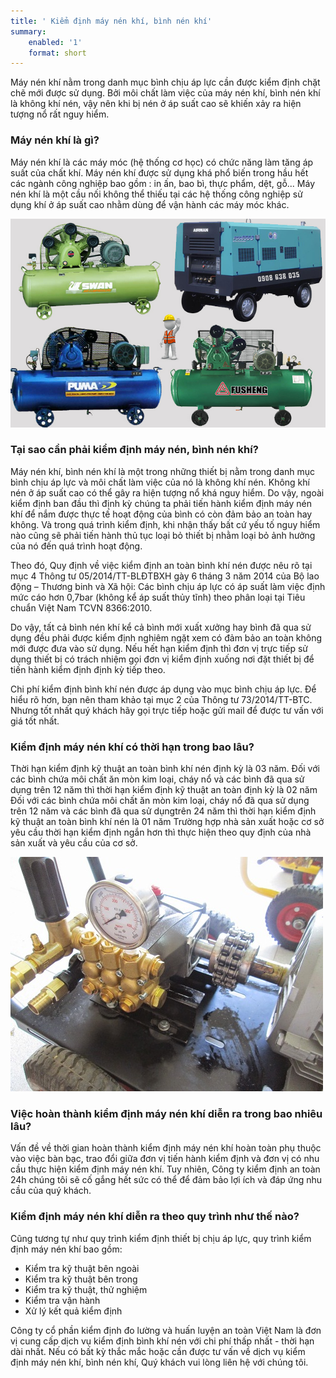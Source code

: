 ```yaml
---
title: ' Kiểm định máy nén khí, bình nén khí'
summary:
    enabled: '1'
    format: short
---
```


Máy nén khí nằm trong danh mục bình chịu áp lực cần được kiểm định chặt chẽ mới được sử dụng. Bởi môi chất làm việc của máy nén khí, bình nén khí là không khí nén, vậy nên khi bị nén ở áp suất cao sẽ khiến xảy ra hiện tượng nổ rất nguy hiểm.

### Máy nén khí là gì?

Máy nén khí là các máy móc (hệ thống cơ học) có chức năng làm tăng áp suất của chất khí. Máy nén khí được sử dụng khá phổ biến trong hầu hết các ngành công nghiệp bao gồm : in ấn, bao bì, thực phẩm, dệt, gỗ... Máy nén khí là một cầu nối không thể thiếu tại các hệ thống công nghiệp sử dụng khí ở áp suất cao nhằm dùng để vận hành các máy móc khác.

![kiem dinh may nen khi](kiem-dinh-may-nen-khi-1.jpg)

### Tại sao cần phải kiểm định máy nén, bình nén khí?
Máy nén khí, bình nén khí là một trong những thiết bị nằm trong danh mục bình chịu áp lực và môi chất làm việc của nó là không khí nén. Không khí nén ở áp suất cao có thể gây ra hiện tượng nổ khá nguy hiểm. Do vậy, ngoài kiểm định ban đầu thì định kỳ chúng ta phải tiến hành kiểm định máy nén khí để nắm được thực tế hoạt động của bình có còn đảm bảo an toàn hay không. Và trong quá trình kiểm định, khi nhận thấy bất cứ yếu tố nguy hiểm nào cũng sẽ phải tiến hành thủ tục loại bỏ thiết bị nhằm loại bỏ ảnh hưởng của nó đến quá trình hoạt động.

Theo đó, Quy định về việc kiểm định an toàn bình khí nén được nêu rõ tại mục 4 Thông tư 05/2014/TT-BLĐTBXH gày 6 tháng 3 năm 2014 của Bộ lao động – Thương binh và Xã hội: Các bình chịu áp lực có áp suất làm việc định mức cáo hơn 0,7bar (không kể áp suất thủy tĩnh) theo phân loại tại Tiêu chuẩn Việt Nam TCVN 8366:2010.

Do vậy, tất cả bình nén khí kể cả bình mới xuất xưởng hay bình đã qua sử dụng đều phải được kiểm định nghiêm ngặt xem có đảm bảo an toàn không mới được đưa vào sử dụng. Nếu hết hạn kiểm định thì đơn vị trực tiếp sử dụng thiết bị có trách nhiệm gọi đơn vị kiểm định xuống nơi đặt thiết bị để tiến hành kiểm định định kỳ tiếp theo.

Chi phí kiểm định bình khí nén được áp dụng vào mục bình chịu áp lực. Để hiểu rõ hơn, bạn nên tham khảo tại mục 2 của Thông tư 73/2014/TT-BTC. Nhưng tốt nhất quý khách hãy gọi trực tiếp hoặc gửi mail để được tư vấn với giá tốt nhất.

### Kiểm định máy nén khí có thời hạn trong bao lâu?

Thời hạn kiểm định kỹ thuật an toàn bình khí nén định kỳ là 03 năm. Đối với các bình chứa môi chất ăn mòn kim loại, cháy nổ và các bình đã qua sử dụng trên 12 năm thì thời hạn kiểm định kỹ thuật an toàn định kỳ là 02 năm
Đối với các bình chứa môi chất ăn mòn kim loại, cháy nổ đã qua sử dụng trên 12 năm và các bình đã qua sử dụngtrên 24 năm thì thời hạn kiểm định kỹ thuật an toàn bình khí nén là 01 năm
Trường hợp nhà sản xuất hoặc cơ sở yêu cầu thời hạn kiểm định ngắn hơn thì thực hiện theo quy định của nhà sản xuất và yêu cầu của cơ sở.

![kiem dinh may nen khi 1](kiem-dinh-may-nen-khi-1-1.jpg)

### Việc hoàn thành kiểm định máy nén khí diễn ra trong bao nhiêu lâu?

Vấn đề về thời gian hoàn thành kiểm định máy nén khí hoàn toàn phụ thuộc vào việc bàn bạc, trao đổi giữa đơn vị tiến hành kiểm định và đơn vị có nhu cầu thực hiện kiểm định máy nén khí. Tuy nhiên, Công ty kiểm định an toàn 24h chúng tôi sẽ cố gắng hết sức có thể để đảm bảo lợi ích và đáp ứng nhu cầu của quý khách.

### Kiểm định máy nén khí diễn ra theo quy trình như thế nào?

Cũng tương tự như quy trình kiểm định thiết bị chịu áp lực, quy trình kiểm định máy nén khí bao gồm:

- Kiểm tra kỹ thuật bên ngoài
- Kiểm tra kỹ thuật bên trong
- Kiểm tra kỹ thuật, thử nghiệm
- Kiểm tra vận hành
- Xử lý kết quả kiểm định

Công ty cổ phần kiểm định đo lường và huấn luyện an toàn Việt Nam là đơn vị cung cấp dịch vụ kiểm định bình khí nén với chi phí thấp nhất - thời hạn dài nhất. Nếu có bất kỳ thắc mắc hoặc cần được tư vấn về dịch vụ kiểm định máy nén khí, bình nén khí, Quý khách vui lòng liên hệ với chúng tôi.